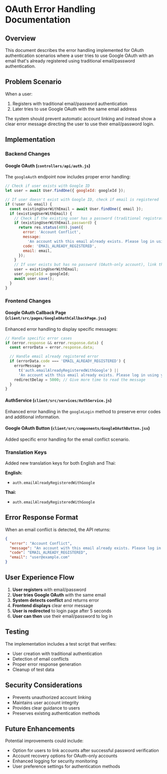# OAuth Error Handling Documentation

## Overview

This document describes the error handling implemented for OAuth authentication scenarios where a user tries to use Google OAuth with an email that's already registered using traditional email/password authentication.

## Problem Scenario

When a user:

1. Registers with traditional email/password authentication
2. Later tries to use Google OAuth with the same email address

The system should prevent automatic account linking and instead show a clear error message directing the user to use their email/password login.

## Implementation

### Backend Changes

#### Google OAuth (`controllers/api/auth.js`)

The `googleAuth` endpoint now includes proper error handling:

```javascript
// Check if user exists with Google ID
let user = await User.findOne({ googleId: googleId });

// If user doesn't exist with Google ID, check if email is registered
if (!user && email) {
  const existingUserWithEmail = await User.findOne({ email });
  if (existingUserWithEmail) {
    // Check if the existing user has a password (traditional registration)
    if (existingUserWithEmail.password) {
      return res.status(409).json({
        error: 'Account Conflict',
        message:
          'An account with this email already exists. Please log in using your email and password instead of Google OAuth.',
        code: 'EMAIL_ALREADY_REGISTERED',
        email: email,
      });
    }
    // If user exists but has no password (OAuth-only account), link the accounts
    user = existingUserWithEmail;
    user.googleId = googleId;
    await user.save();
  }
}
```

### Frontend Changes

#### Google OAuth Callback Page (`client/src/pages/GoogleOAuthCallbackPage.jsx`)

Enhanced error handling to display specific messages:

```javascript
// Handle specific error cases
if (error.response && error.response.data) {
  const errorData = error.response.data;

  // Handle email already registered error
  if (errorData.code === 'EMAIL_ALREADY_REGISTERED') {
    errorMessage =
      t('auth.emailAlreadyRegisteredWithGoogle') ||
      'An account with this email already exists. Please log in using your email and password instead of Google OAuth.';
    redirectDelay = 5000; // Give more time to read the message
  }
}
```

#### AuthService (`client/src/services/AuthService.js`)

Enhanced error handling in the `googleLogin` method to preserve error codes and additional information.

#### Google OAuth Button (`client/src/components/GoogleOAuthButton.jsx`)

Added specific error handling for the email conflict scenario.

### Translation Keys

Added new translation keys for both English and Thai:

**English:**

- `auth.emailAlreadyRegisteredWithGoogle`

**Thai:**

- `auth.emailAlreadyRegisteredWithGoogle`

## Error Response Format

When an email conflict is detected, the API returns:

```json
{
  "error": "Account Conflict",
  "message": "An account with this email already exists. Please log in using your email and password instead of Google OAuth.",
  "code": "EMAIL_ALREADY_REGISTERED",
  "email": "user@example.com"
}
```

## User Experience Flow

1. **User registers** with email/password
2. **User tries Google OAuth** with the same email
3. **System detects conflict** and returns error
4. **Frontend displays** clear error message
5. **User is redirected** to login page after 5 seconds
6. **User can then** use their email/password to log in

## Testing

The implementation includes a test script that verifies:

- User creation with traditional authentication
- Detection of email conflicts
- Proper error response generation
- Cleanup of test data

## Security Considerations

- Prevents unauthorized account linking
- Maintains user account integrity
- Provides clear guidance to users
- Preserves existing authentication methods

## Future Enhancements

Potential improvements could include:

- Option for users to link accounts after successful password verification
- Account recovery options for OAuth-only accounts
- Enhanced logging for security monitoring
- User preference settings for authentication methods
